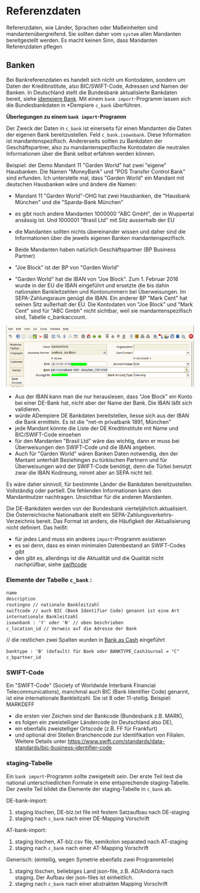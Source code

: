 # Referenzdaten

Referenzdaten, wie Länder, Sprachen oder Maßeinheiten sind mandantenübergreifend. Sie sollten daher vom `system` allen Mandanten bereitgestellt werden. Es macht keinen Sinn, dass Mandanten Referenzdaten pflegen

## Banken

Bei Bankreferenzdaten es handelt sich nicht um Kontodaten, sondern um Daten der Kreditinstitute, also BIC/SWIFT-Code, Adressen und Namen der Banken. In Deutschland stellt die Bundesbank aktualisierte Bankdaten bereit, siehe [idempiere Bank](https://wiki.idempiere.org/de/Bank_%28Fenster_ID-158%29#Beitr.C3.A4ge). Mit einem `bank import`-Programm lassen sich die Bundesbankdaten in *Dempiere `c_bank` überführen.  

**Überlegungen zu einem `bank import`-Programm**

Der Zweck der Daten in `c_bank` ist einerseits für einen Mandanten die Daten der eigenen Bank bereitzustellen. Feld `c_bank.isownbank`. Diese Information ist mandantenspezifisch. Andererseits sollten zu Bankdaten der Geschäftspartner, also zu mandantenspezifische Kontodaten die neutralen Informationen über die Bank selbst erfahren werden können.

Beispiel: der Demo Mandant 11 "Garden World" hat zwei "eigene" Hausbanken. Die Namen "MoneyBank" und "POS Transfer Control Bank" sind erfunden. Ich unterstelle mal, dass "Garden World" ein Mandant mit deutschen Hausbanken wäre und ändere die Namen:
* Mandant 11 "Garden World"-OHG hat zwei Hausbanken, die "Hausbank München" und die "Sparda-Bank München"
* es gibt noch andere Mandanten 1000000 "ABC GmbH", der in Wuppertal ansässig ist. Und 1000001 "Brasil Ltd" mit Sitz ausserhalb der EU
* die Mandanten sollten nichts übereinander wissen und daher sind die Informationen über die jeweils eigenen Banken mandantenspezifisch.

* Beide Mandanten haben natürlich Geschäftspartner (BP Business Partner)
* "Joe Block" ist der BP von "Garden World"
* "Garden World" hat die IBAN von "Joe Block". Zum 1. Februar 2016 wurde in der EU die IBAN eingeführt und ersetzte die bis dahin nationalen Bankleitzehlen und Kontonummern bei Überweisungen. Im SEPA-Zahlungsraum genügt die IBAN. Ein anderer BP "Mark Cent" hat seinen Sitz außerhalt der EU. Die Kontodaten von "Joe Block" und "Mark Cent" sind für "ABC Gmbh" nicht sichtbar, weil sie mandantenspezifisch sind, Tabelle c_bankaccount.

![](../.gitbook/assets/BP_BankAccount.PNG)

* Aus der IBAN kann man die nur herauslesen, dass "Joe Block" ein Konto bei einer DE-Bank hat, nicht aber der Name der Bank.  Die IBAN läßt sich validieren.
* würde ADempiere DE Bankdaten bereitstellen, liesse sich aus der IBAN die Bank ermitteln. Es ist die "net-m privatbank 1891, München"
* jede Mandant könnte die Liste der DE Kreditinstitute mit Name und BIC/SWIFT-Code einsehen
* für den Mandanten "Brasil Ltd" wäre das wichtig, dann er muss bei Überweisungen den SWIFT-Code und die IBAN angeben.
* Auch für "Garden World" wären Banken Daten notwendig, den der Mantant unterhält Beziehingen zu türkischen Partnern und für Überweisungen wird der SWIFT-Code benötigt, denn die Türkei benutzt zwar die IBAN Kodireung, nimmt aber an SEPA nicht teil.

Es wäre daher sinnvoll, für bestimmte Länder die Bankdaten bereitzustellen. Vollständig oder partiell. Die fehlenden Informationen kann den Mandantnutzer nachtragen. Unsichtbar für die anderen Mandanten. 

Die DE-Bankdaten werden von der Bundesbank vierteljährlich aktualisiert. Die Österreichische Nationalbank stellt ein SEPA-Zahlungsverkehrs-Verzeichnis bereit. Das Format ist anders, die Häufigkeit der Aktualisierung nicht definiert. Das heißt:
* für jedes Land muss ein anderes `import`-Programm existieren
* es sei denn, dass es einen minimalen Datenbestand an SWIFT-Codes gibt
* den gibt es, allerdings ist die Aktualität und die Qualität nicht nachprüfbar, siehe [swiftcode](https://github.com/homebeaver/swiftcode)

### Elemente der Tabelle `c_bank` :
	
	name 
	description 
	routingno // nationale Bankleitzahl
	swiftcode // auch BIC (Bank Identifier Code) genannt ist eine Art internationale Bankleitzahl
	isownbank : 'Y' oder 'N' // oben beschrieben
	c_location_id // Verweis auf die Adresse der Bank

// die restlichen zwei Spalten wurden in [Bank as Cash](https://github.com/adempiere/adempiere/projects/18) eingeführt   

	banktype : 'B' (default) für Bank oder BANKTYPE_CashJournal = "C" 
	c_bpartner_id  

### SWIFT-Code

Ein "SWIFT-Code" (Society of Worldwide Interbank Financial Telecommunications), manchmal auch BIC (Bank Identifier Code) genannt, ist eine internationale Bankleitzahl. Sie ist 8 oder 11-stellig. Beispiel: MARKDEFF 
* die ersten vier Zeichen sind der Bankcode (Bundesbank z.B. MARK), 
* es folgen ein zweistelliger Ländercode (in Deutschland also DE), 
* ein ebenfalls zweistelliger Ortscode (z.B. FF für Frankfurt) 
* und optional drei Stellen Branchencode zur Identifikation von Filialen. 
Weitere Details unter https://www.swift.com/standards/data-standards/bic-business-identifier-code

### staging-Tabelle

Ein `bank import`-Programm sollte zweigeteilt sein. Der erste Teil liest die national unterschiedlichen Formate in eine entsprechende staging-Tabelle. Der zweite Teil bildet die Elemente der staging-Tabelle in `c_bank` ab.

DE-bank-import: 
1. staging löschen, DE-blz.txt file mit festem Satzaufbau nach DE-staging
1. staging nach `c_bank` nach einer DE-Mapping Vorschrift

AT-bank-import:
1. staging löschen, AT-blz.csv file, semikolon separated nach AT-staging
1. staging nach `c_bank` nach einer AT-Mapping Vorschrift

Generisch: (einteilig, wegen Symetrie ebenfalls zwei Programmteile) 
1. staging löschen, beliebiges Land json-file, z.B. AD/Andorra nach staging. Der Aufbau der json-files ist einheitlich.
1. staging nach `c_bank` nach einer abstrakten Mapping Vorschrift
